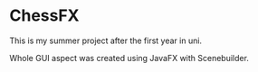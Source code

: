# ChessFX

This is my summer project after the first year in uni. 

Whole GUI aspect was created using JavaFX with Scenebuilder.




